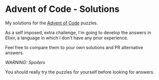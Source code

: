 # Advent of Code - Solutions

My solutions for the [Advent of Code][advent_of_code] puzzles.

As a self imposed, extra challenge, I'm going to develop the answers in Elixir, a language in which I don't have any prior experience.

Feel free to compare them to your own solutions and PR alternative answers.

*WARNING: Spoilers*

You should really try the puzzles for yourself before looking for answers.

<!-- Links -->
[advent_of_code]: http://adventofcode.com/2017/about